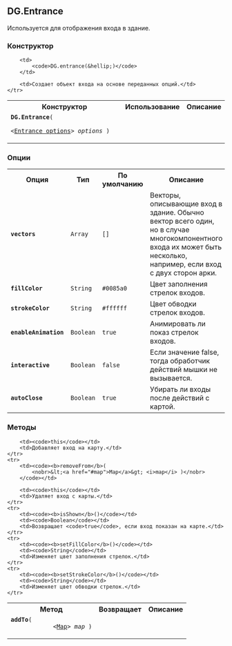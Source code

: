 ## DG.Entrance

Используется для отображения входа в здание.

### Конструктор

<table>
    <tr>
        <th>Конструктор</th>
        <th>Использование</th>
        <th>Описание</th>
    </tr>
    <tr>
        <td><code><b>DG.Entrance</b>(
            <nobr>&lt;<a href="#entrance-options">Entrance options</a>&gt; <i>options</i> )</nobr>
        </code></td>

        <td>
            <code>DG.entrance(&hellip;)</code>
        </td>

        <td>Создает объект входа на основе переданных опций.</td>
    </tr>
</table>

### Опции

<table>
    <tr>
        <th>Опция</th>
        <th>Тип</th>
        <th>По умолчанию</th>
        <th>Описание</th>
    </tr>
    <tr>
        <td><code><b>vectors</b></code></td>
        <td><code>Array</td>
        <td><code>[]</code></td>
        <td>Векторы, описывающие вход в здание. Обычно вектор всего один, но в случае многокомпонентного входа их может быть несколько, например, если вход с двух сторон арки.</td>
    </tr>
    <tr>
        <td><code><b>fillColor</b></code></td>
        <td><code>String</td>
        <td><code>#0085a0</code></td>
        <td>Цвет заполнения стрелок входов.</td>
    </tr>
    <tr>
        <td><code><b>strokeColor</b></code></td>
        <td><code>String</td>
        <td><code>#ffffff</code></td>
        <td>Цвет обводки стрелок входов.</td>
    </tr>
    <tr>
        <td><code><b>enableAnimation</b></code></td>
        <td><code>Boolean</td>
        <td><code>true</code></td>
        <td>Анимировать ли показ стрелок входов.</td>
    </tr>
    <tr>
        <td><code><b>interactive</b></code></td>
        <td><code>Boolean</td>
        <td><code>false</code></td>
        <td>Если значение false, тогда обработчик действий мышки не вызывается.</td>
    </tr>
    <tr>
        <td><code><b>autoClose</b></code></td>
        <td><code>Boolean</td>
        <td><code>true</code></td>
        <td>Убирать ли входы после действий с картой.</td>
    </tr>
</table>

### Методы

<table>
    <tr>
        <th>Метод</th>
        <th>Возвращает</th>
        <th>Описание</th>
    </tr>
    <tr>
        <td><code><b>addTo</b>(
            <nobr>&lt;<a href="#map">Map</a>&gt; <i>map</i> )</nobr>
        </code></td>

        <td><code>this</code></td>
        <td>Добавляет вход на карту.</td>
    </tr>
    <tr>
        <td><code><b>removeFrom</b>(
            <nobr>&lt;<a href="#map">Map</a>&gt; <i>map</i> )</nobr>
        </code></td>

        <td><code>this</code></td>
        <td>Удаляет вход с карты.</td>
    </tr>
    <tr>
        <td><code><b>isShown</b>()</code></td>
        <td><code>Boolean</code></td>
        <td>Возвращает <code>true</code>, если вход показан на карте.</td>
    </tr>
    <tr>
        <td><code><b>setFillColor</b>()</code></td>
        <td><code>String</code></td>
        <td>Изменяет цвет заполнения стрелок.</td>
    </tr>
    <tr>
        <td><code><b>setStrokeColor</b>()</code></td>
        <td><code>String</code></td>
        <td>Изменяет цвет обводки стрелок.</td>
    </tr>
</table>
